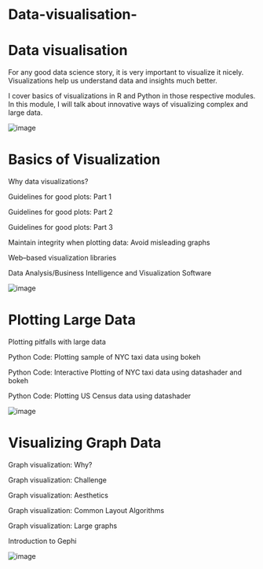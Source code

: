 # Data-visualisation-


# Data visualisation

For any good data science story, it is very important to visualize it nicely. Visualizations help us understand data and insights much better.

I cover basics of visualizations in R and Python in those respective modules. In this module, I will talk about innovative ways of visualizing complex and large data.


![image](https://user-images.githubusercontent.com/67232573/114191748-9c3a1000-9901-11eb-93c2-07a901dfacd2.png)





# Basics of Visualization

Why data visualizations?

Guidelines for good plots: Part 1

Guidelines for good plots: Part 2

Guidelines for good plots: Part 3

Maintain integrity when plotting data: Avoid misleading graphs

Web–based visualization libraries

Data Analysis/Business Intelligence and Visualization Software




![image](https://user-images.githubusercontent.com/67232573/114191800-a825d200-9901-11eb-8527-3c9b4cc710b5.png)





# Plotting Large Data

Plotting pitfalls with large data

Python Code: Plotting sample of NYC taxi data using bokeh

Python Code: Interactive Plotting of NYC taxi data using datashader and bokeh

Python Code: Plotting US Census data using datashader





![image](https://user-images.githubusercontent.com/67232573/114191902-bffd5600-9901-11eb-904f-fb049b58250a.png)






# Visualizing Graph Data

Graph visualization: Why?

Graph visualization: Challenge

Graph visualization: Aesthetics

Graph visualization: Common Layout Algorithms

Graph visualization: Large graphs

Introduction to Gephi




![image](https://user-images.githubusercontent.com/67232573/114191981-d4d9e980-9901-11eb-942e-bbe2a0ab1e8a.png)






